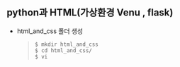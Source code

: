 ## python과 HTML(가상환경 Venu , flask)

- html_and_css 폴더 생성

  > ```shell
  > $ mkdir html_and_css
  > $ cd html_and_css/
  > $ vi
  > 
  > ```
  >
  > 